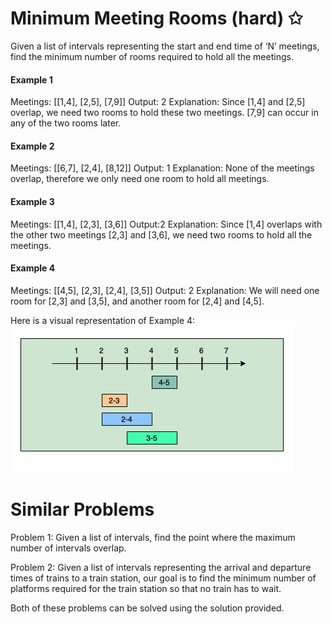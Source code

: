 # Minimum Meeting Rooms (hard) ✩

Given a list of intervals representing the start and end time of ‘N’ meetings, 
find the minimum number of rooms required to hold all the meetings.


#### Example 1
Meetings: [[1,4], [2,5], [7,9]]
Output: 2
Explanation: Since [1,4] and [2,5] overlap, we need two rooms to hold these two meetings. [7,9] can 
occur in any of the two rooms later.

#### Example 2
Meetings: [[6,7], [2,4], [8,12]]
Output: 1
Explanation: None of the meetings overlap, therefore we only need one room to hold all meetings.


#### Example 3
Meetings: [[1,4], [2,3], [3,6]]
Output:2
Explanation: Since [1,4] overlaps with the other two meetings [2,3] and [3,6], we need two rooms to 
hold all the meetings.

#### Example 4
Meetings: [[4,5], [2,3], [2,4], [3,5]]
Output: 2
Explanation: We will need one room for [2,3] and [3,5], and another room for [2,4] and [4,5].

Here is a visual representation of Example 4:
![Merge Intervals example 1 explanation](./../../../../assets/min_meeting_rooms.png)



# Similar Problems

Problem 1: Given a list of intervals, find the point where the 
maximum number of intervals overlap.

Problem 2: Given a list of intervals representing the arrival and 
departure times of trains to a train station, our goal is to find 
the minimum number of platforms required for the train station so 
that no train has to wait.

Both of these problems can be solved using the solution provided.